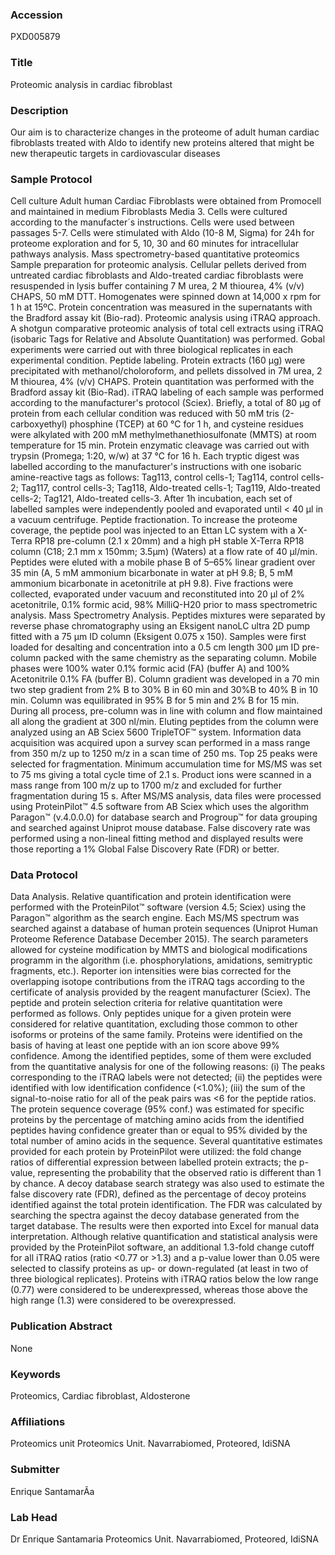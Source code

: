 ### Accession
PXD005879

### Title
Proteomic analysis in cardiac fibroblast

### Description
Our aim is to characterize changes in the proteome of adult human cardiac fibroblasts treated with Aldo to identify new proteins altered that might be new therapeutic targets in cardiovascular diseases

### Sample Protocol
Cell culture  Adult human Cardiac Fibroblasts were obtained from Promocell and maintained in medium Fibroblasts Media 3. Cells were cultured according to the manufacter´s instructions. Cells were used between passages 5-7. Cells were stimulated with Aldo (10-8 M, Sigma) for 24h for proteome exploration and for 5, 10, 30 and 60 minutes for intracellular pathways analysis.  Mass spectrometry-based quantitative proteomics Sample preparation for proteomic analysis. Cellular pellets derived from untreated cardiac fibroblasts and Aldo-treated cardiac fibroblasts were resuspended in lysis buffer containing 7 M urea, 2 M thiourea, 4% (v/v) CHAPS, 50 mM DTT. Homogenates were spinned down at 14,000 x rpm for 1 h at 15ºC. Protein concentration was measured in the supernatants with the Bradford assay kit (Bio-rad). Proteomic analysis using iTRAQ approach. A shotgun comparative proteomic analysis of total cell extracts using iTRAQ (isobaric Tags for Relative and Absolute Quantitation) was performed. Gobal experiments were carried out with three biological replicates in each experimental condition. Peptide labeling. Protein extracts (160 μg) were precipitated with methanol/choloroform, and pellets dissolved in 7M urea, 2 M thiourea, 4% (v/v) CHAPS. Protein quantitation was performed with the Bradford assay kit (Bio-Rad). iTRAQ labeling of each sample was performed according to the manufacturer's protocol (Sciex). Briefly, a total of 80 μg of protein from each cellular condition was reduced with 50 mM tris (2-carboxyethyl) phosphine (TCEP) at 60 °C for 1 h, and cysteine residues were alkylated with 200 mM methylmethanethiosulfonate (MMTS) at room temperature for 15 min. Protein enzymatic cleavage was carried out with trypsin (Promega; 1:20, w/w) at 37 °C for 16 h. Each tryptic digest was labelled according to the manufacturer's instructions with one isobaric amine-reactive tags as follows: Tag113, control cells-1; Tag114, control cells-2; Tag117, control cells-3; Tag118, Aldo-treated cells-1; Tag119, Aldo-treated cells-2; Tag121, Aldo-treated cells-3. After 1h incubation, each set of labelled samples were independently pooled and evaporated until < 40 μl in a vacuum centrifuge. Peptide fractionation. To increase the proteome coverage, the peptide pool was injected to an Ettan LC system with a X-Terra RP18 pre-column (2.1 x 20mm) and a high pH stable X-Terra RP18 column (C18; 2.1 mm x 150mm; 3.5μm) (Waters) at a flow rate of 40 μl/min. Peptides were eluted with a mobile phase B of 5–65% linear gradient over 35 min (A, 5 mM ammonium bicarbonate in water at pH 9.8; B, 5 mM ammonium bicarbonate in acetonitrile at pH 9.8). Five fractions were collected, evaporated under vacuum and reconstituted into 20 μl of 2% acetonitrile, 0.1% formic acid, 98% MilliQ-H20 prior to mass spectrometric analysis. Mass Spectrometry Analysis. Peptides mixtures were separated by reverse phase chromatography using an Eksigent nanoLC ultra 2D pump fitted with a 75 μm ID column (Eksigent 0.075 x 150). Samples were first loaded for desalting and concentration into a 0.5 cm length 300 μm ID pre-column packed with the same chemistry as the separating column. Mobile phases were 100% water 0.1% formic acid (FA) (buffer A) and 100% Acetonitrile 0.1% FA (buffer B). Column gradient was developed in a 70 min two step gradient from 2% B to 30% B in 60 min and 30%B to 40% B in 10 min. Column was equilibrated in 95% B for 5 min and 2% B for 15 min. During all process, pre-column was in line with column and flow maintained all along the gradient at 300 nl/min. Eluting peptides from the column were analyzed using an AB Sciex 5600 TripleTOF™ system. Information data acquisition was acquired upon a survey scan performed in a mass range from 350 m/z up to 1250 m/z in a scan time of 250 ms. Top 25 peaks were selected for fragmentation. Minimum accumulation time for MS/MS was set to 75 ms giving a total cycle time of 2.1 s. Product ions were scanned in a mass range from 100 m/z up to 1700 m/z and excluded for further fragmentation during 15 s. After MS/MS analysis, data files were processed using ProteinPilot™ 4.5 software from AB Sciex which uses the algorithm Paragon™ (v.4.0.0.0) for database search and Progroup™ for data grouping and searched against Uniprot mouse database. False discovery rate was performed using a non-lineal fitting method and displayed results were those reporting a 1% Global False Discovery Rate (FDR) or better.

### Data Protocol
Data Analysis. Relative quantification and protein identification were performed with the ProteinPilot™ software (version 4.5; Sciex) using the Paragon™ algorithm as the search engine. Each MS/MS spectrum was searched against a database of human protein sequences (Uniprot Human Proteome Reference Database December 2015). The search parameters allowed for cysteine modification by MMTS and biological modifications programm in the algorithm (i.e. phosphorylations, amidations, semitryptic fragments, etc.). Reporter ion intensities were bias corrected for the overlapping isotope contributions from the iTRAQ tags according to the certificate of analysis provided by the reagent manufacturer (Sciex). The peptide and protein selection criteria for relative quantitation were performed as follows. Only peptides unique for a given protein were considered for relative quantitation, excluding those common to other isoforms or proteins of the same family. Proteins were identified on the basis of having at least one peptide with an ion score above 99% confidence. Among the identified peptides, some of them were excluded from the quantitative analysis for one of the following reasons: (i) The peaks corresponding to the iTRAQ labels were not detected; (ii) the peptides were identified with low identification confidence (<1.0%); (iii) the sum of the signal-to-noise ratio for all of the peak pairs was <6 for the peptide ratios. The protein sequence coverage (95% conf.) was estimated for specific proteins by the percentage of matching amino acids from the identified peptides having confidence greater than or equal to 95% divided by the total number of amino acids in the sequence. Several quantitative estimates provided for each protein by ProteinPilot were utilized: the fold change ratios of differential expression between labelled protein extracts; the p-value, representing the probability that the observed ratio is different than 1 by chance. A decoy database search strategy was also used to estimate the false discovery rate (FDR), defined as the percentage of decoy proteins identified against the total protein identification. The FDR was calculated by searching the spectra against the decoy database generated from the target database. The results were then exported into Excel for manual data interpretation. Although relative quantification and statistical analysis were provided by the ProteinPilot software, an additional 1.3-fold change cutoff for all iTRAQ ratios (ratio <0.77 or >1.3) and a p-value lower than 0.05 were selected to classify proteins as up- or down-regulated (at least in two of three biological replicates). Proteins with iTRAQ ratios below the low range (0.77) were considered to be underexpressed, whereas those above the high range (1.3) were considered to be overexpressed.

### Publication Abstract
None

### Keywords
Proteomics, Cardiac fibroblast, Aldosterone

### Affiliations
Proteomics unit
Proteomics Unit. Navarrabiomed, Proteored, IdiSNA

### Submitter
Enrique SantamarÃ­a

### Lab Head
Dr Enrique Santamaria
Proteomics Unit. Navarrabiomed, Proteored, IdiSNA


